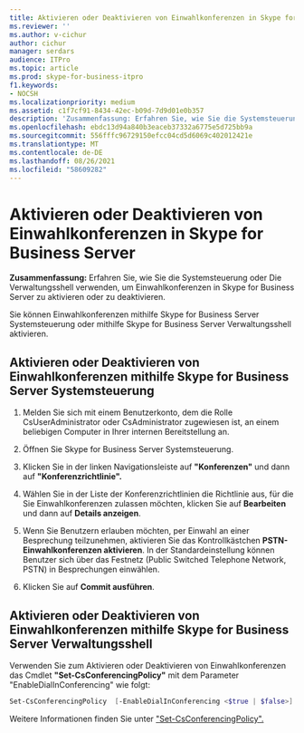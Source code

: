 ```yaml
---
title: Aktivieren oder Deaktivieren von Einwahlkonferenzen in Skype for Business Server
ms.reviewer: ''
ms.author: v-cichur
author: cichur
manager: serdars
audience: ITPro
ms.topic: article
ms.prod: skype-for-business-itpro
f1.keywords:
- NOCSH
ms.localizationpriority: medium
ms.assetid: c1f7cf91-8434-42ec-b09d-7d9d01e0b357
description: 'Zusammenfassung: Erfahren Sie, wie Sie die Systemsteuerung oder Verwaltungsshell verwenden, um Einwahlkonferenzen in Skype for Business Server zu aktivieren oder zu deaktivieren.'
ms.openlocfilehash: ebdc13d94a840b3eaceb37332a6775e5d725bb9a
ms.sourcegitcommit: 556fffc96729150efcc04cd5d6069c402012421e
ms.translationtype: MT
ms.contentlocale: de-DE
ms.lasthandoff: 08/26/2021
ms.locfileid: "58609282"
---
```

# <a name="enable-or-disable-dial-in-conferencing-in-skype-for-business-server"></a>Aktivieren oder Deaktivieren von Einwahlkonferenzen in Skype for Business Server
 
**Zusammenfassung:** Erfahren Sie, wie Sie die Systemsteuerung oder Die Verwaltungsshell verwenden, um Einwahlkonferenzen in Skype for Business Server zu aktivieren oder zu deaktivieren.
  
Sie können Einwahlkonferenzen mithilfe Skype for Business Server Systemsteuerung oder mithilfe Skype for Business Server Verwaltungsshell aktivieren.
  
## <a name="enable-or-disable-dial-in-conferencing-by-using-skype-for-business-server-control-panel"></a>Aktivieren oder Deaktivieren von Einwahlkonferenzen mithilfe Skype for Business Server Systemsteuerung

1. Melden Sie sich mit einem Benutzerkonto, dem die Rolle CsUserAdministrator oder CsAdministrator zugewiesen ist, an einem beliebigen Computer in Ihrer internen Bereitstellung an.
    
2.  Öffnen Sie Skype for Business Server Systemsteuerung.
    
3. Klicken Sie in der linken Navigationsleiste auf **"Konferenzen"** und dann auf **"Konferenzrichtlinie".**
    
4. Wählen Sie in der Liste der Konferenzrichtlinien die Richtlinie aus, für die Sie Einwahlkonferenzen zulassen möchten, klicken Sie auf **Bearbeiten** und dann auf **Details anzeigen**. 
    
5. Wenn Sie Benutzern erlauben möchten, per Einwahl an einer Besprechung teilzunehmen, aktivieren Sie das Kontrollkästchen **PSTN-Einwahlkonferenzen aktivieren**. In der Standardeinstellung können Benutzer sich über das Festnetz (Public Switched Telephone Network, PSTN) in Besprechungen einwählen.
    
6. Klicken Sie auf **Commit ausführen**. 
    
## <a name="enable-or-disable-dial-in-conferencing-by-using-skype-for-business-server-management-shell"></a>Aktivieren oder Deaktivieren von Einwahlkonferenzen mithilfe Skype for Business Server Verwaltungsshell

Verwenden Sie zum Aktivieren oder Deaktivieren von Einwahlkonferenzen das Cmdlet **"Set-CsConferencingPolicy"** mit dem Parameter "EnableDialInConferencing" wie folgt:
  
```PowerShell
Set-CsConferencingPolicy  [-EnableDialInConferencing <$true | $false>] 
```

Weitere Informationen finden Sie unter ["Set-CsConferencingPolicy".](/powershell/module/skype/set-csconferencingpolicy?view=skype-ps)
